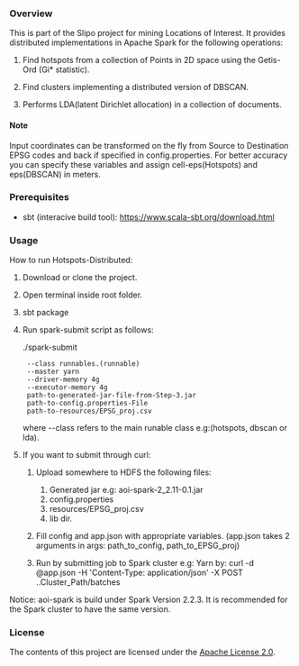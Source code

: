 ### Overview
This is part of the Slipo project for mining Locations of Interest. It provides distributed implementations in Apache Spark for the following operations:

1. Find hotspots from a collection of Points in 2D space using the Getis-Ord (Gi* statistic).

2. Find clusters implementing a distributed version of DBSCAN.

3. Performs LDA(latent Dirichlet allocation) in a collection of documents.

#### Note

Input coordinates can be transformed on the fly from Source to Destination EPSG codes and back
if specified in config.properties.
For better accuracy you can specify these variables and assign cell-eps(Hotspots) and eps(DBSCAN) in meters. 

### Prerequisites

- sbt (interacive build tool): https://www.scala-sbt.org/download.html

### Usage

How to run Hotspots-Distributed:

1. Download or clone the project.

2. Open terminal inside root folder.

3. sbt package

4. Run spark-submit script as follows:

    ./spark-submit 
    
        --class runnables.(runnable) 
        --master yarn
        --driver-memory 4g 
        --executor-memory 4g
        path-to-generated-jar-file-from-Step-3.jar
        path-to-config.properties-File
        path-to-resources/EPSG_proj.csv

    where --class refers to the main runable class e.g:(hotspots, dbscan or lda).

5. If you want to submit through curl:
   1. Upload somewhere to HDFS the following files:
        1. Generated jar e.g: aoi-spark-2_2.11-0.1.jar
        2. config.properties
        3. resources/EPSG_proj.csv
        4. lib dir.
   
   2. Fill config and app.json with appropriate variables.
      (app.json takes 2 arguments in args: path_to_config, path_to_EPSG_proj)
   
   3. Run by submitting job to Spark cluster e.g: Yarn by:
         curl -d @app.json -H 'Content-Type: application/json' -X POST ..Cluster_Path/batches

Notice: aoi-spark is build under Spark Version 2.2.3.
It is recommended for the Spark cluster to have the same version.

### License

The contents of this project are licensed under the [Apache License 2.0](https://github.com/SLIPO-EU/loci/blob/master/LICENSE).

